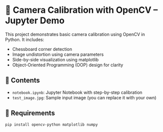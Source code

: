 # 📸 Camera Calibration with OpenCV – Jupyter Demo

This project demonstrates basic camera calibration using OpenCV in Python. It includes:
- Chessboard corner detection
- Image undistortion using camera parameters
- Side-by-side visualization using matplotlib
- Object-Oriented Programming (OOP) design for clarity

## 📁 Contents

- `notebook.ipynb`: Jupyter Notebook with step-by-step calibration
- `test_image.jpg`: Sample input image (you can replace it with your own)

## 🧪 Requirements

```bash
pip install opencv-python matplotlib numpy
 
